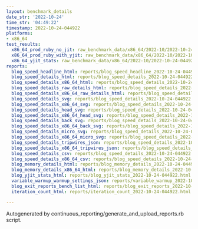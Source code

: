 ```yaml
---
layout: benchmark_details
date_str: '2022-10-24'
time_str: '04:49:22'
timestamp: 2022-10-24-044922
platforms:
- x86_64
test_results:
  x86_64_prod_ruby_no_jit: raw_benchmark_data/x86_64/2022-10/2022-10-24-044922_basic_benchmark_x86_64_prod_ruby_no_jit.json
  x86_64_prod_ruby_with_yjit: raw_benchmark_data/x86_64/2022-10/2022-10-24-044922_basic_benchmark_x86_64_prod_ruby_with_yjit.json
  x86_64_yjit_stats: raw_benchmark_data/x86_64/2022-10/2022-10-24-044922_basic_benchmark_x86_64_yjit_stats.json
reports:
  blog_speed_headline_html: reports/blog_speed_headline_2022-10-24-044922.html
  blog_speed_details_html: reports/blog_speed_details_2022-10-24-044922.html
  blog_speed_details_x86_64_html: reports/blog_speed_details_2022-10-24-044922.x86_64.html
  blog_speed_details_raw_details_html: reports/blog_speed_details_2022-10-24-044922.raw_details.html
  blog_speed_details_x86_64_raw_details_html: reports/blog_speed_details_2022-10-24-044922.x86_64.raw_details.html
  blog_speed_details_svg: reports/blog_speed_details_2022-10-24-044922.svg
  blog_speed_details_x86_64_svg: reports/blog_speed_details_2022-10-24-044922.x86_64.svg
  blog_speed_details_head_svg: reports/blog_speed_details_2022-10-24-044922.head.svg
  blog_speed_details_x86_64_head_svg: reports/blog_speed_details_2022-10-24-044922.x86_64.head.svg
  blog_speed_details_back_svg: reports/blog_speed_details_2022-10-24-044922.back.svg
  blog_speed_details_x86_64_back_svg: reports/blog_speed_details_2022-10-24-044922.x86_64.back.svg
  blog_speed_details_micro_svg: reports/blog_speed_details_2022-10-24-044922.micro.svg
  blog_speed_details_x86_64_micro_svg: reports/blog_speed_details_2022-10-24-044922.x86_64.micro.svg
  blog_speed_details_tripwires_json: reports/blog_speed_details_2022-10-24-044922.tripwires.json
  blog_speed_details_x86_64_tripwires_json: reports/blog_speed_details_2022-10-24-044922.x86_64.tripwires.json
  blog_speed_details_csv: reports/blog_speed_details_2022-10-24-044922.csv
  blog_speed_details_x86_64_csv: reports/blog_speed_details_2022-10-24-044922.x86_64.csv
  blog_memory_details_html: reports/blog_memory_details_2022-10-24-044922.html
  blog_memory_details_x86_64_html: reports/blog_memory_details_2022-10-24-044922.x86_64.html
  blog_yjit_stats_html: reports/blog_yjit_stats_2022-10-24-044922.html
  variable_warmup_warmup_settings_json: reports/variable_warmup_2022-10-24-044922.warmup_settings.json
  blog_exit_reports_bench_list_html: reports/blog_exit_reports_2022-10-24-044922.bench_list.html
  iteration_count_html: reports/iteration_count_2022-10-24-044922.html

---
```

Autogenerated by continuous_reporting/generate_and_upload_reports.rb script.
